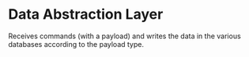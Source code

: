 # Data Abstraction Layer

Receives commands (with a payload) and writes the data in the various databases according to the payload type.